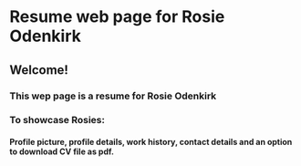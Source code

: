 # Resume web page for Rosie Odenkirk

## Welcome!

### This wep page is a resume for Rosie Odenkirk 
### To showcase Rosies:
#### Profile picture, profile details, work history, contact details and an option to download CV file as pdf.